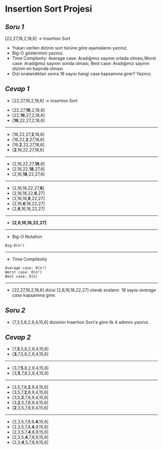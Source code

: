 # **Insertion Sort Projesi** 
## *Soru 1* 
[22,27,16,2,18,6] -> Insertion Sort
- Yukarı verilen dizinin sort türüne göre aşamalarını yazınız.
- Big-O gösterimini yazınız.
- Time Complexity: Average case: Aradığımız sayının ortada olması,Worst case: Aradığımız sayının sonda olması, Best case: Aradığımız sayının dizinin en başında olması.
- Dizi sıralandıktan sonra 18 sayısı hangi case kapsamına girer? Yazınız.
## *Cevap 1*

- [22,27,16,2,18,6] -> Insertion Sort

* [22,27,**16**,2,18,6]
* [22,**16**,27,2,18,6]
* [**16**,22,27,2,18,6]
***
* [16,22,27,**2**,18,6]
* [16,22,**2**,27,18,6]
* [16,**2**,22,27,18,6]
* [**2**,16,22,27,18,6]
***
* [2,16,22,27,**18**,6]
* [2,16,22,**18**,27,6]
* [2,16,**18**,22,27,6]
***
* [2,16,18,22,27,**6**]
* [2,16,18,22,**6**,27]
* [2,16,18,**6**,22,27]
* [2,16,**6**,18,22,27]
* [2,**6**,16,18,22,27]
***
* **[2,6,16,18,22,27]**
***
- Big-O Notation
```
Big-O(n²)
```
***
- Time Compilexity
```
Avarage case: O(n²)
Worst case: O(n²)
Best case: O(n)
```
***
- [22,27,16,2,18,6] dizisi [2,6,16,18,22,27] olarak sıralanır. 18 sayısı *avarage case* kapsamına girer.
## *Soru 2*
- [7,3,5,8,2,9,4,15,6] dizisinin Insertion Sort'a göre ilk 4 adımını yazınız.
## *Cevap 2*
* [7,**3**,5,8,2,9,4,15,6]
* [**3**,7,5,8,2,9,4,15,6]
***
* [3,7,**5**,8,2,9,4,15,6]
* [3,**5**,7,8,2,9,4,15,6]
***
* [3,5,7,8,**2**,9,4,15,6]
* [3,5,7,**2**,8,9,4,15,6]
* [3,5,**2**,7,8,9,4,15,6]
* [3,**2**,5,7,8,9,4,15,6]
* [**2**,3,5,7,8,9,4,15,6]
***
* [2,3,5,7,8,9,**4**,15,6]
* [2,3,5,7,8,**4**,9,15,6]
* [2,3,5,7,**4**,8,9,15,6]
* [2,3,5,**4**,7,8,9,15,6]
* [2,3,**4**,5,7,8,9,15,6]
